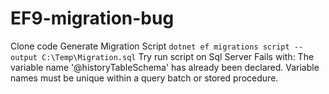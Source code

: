 # EF9-migration-bug

Clone code
Generate Migration Script
```dotnet ef migrations script --output C:\Temp\Migration.sql```
Try run script on Sql Server
Fails with: The variable name '@historyTableSchema' has already been declared. Variable names must be unique within a query batch or stored procedure.
